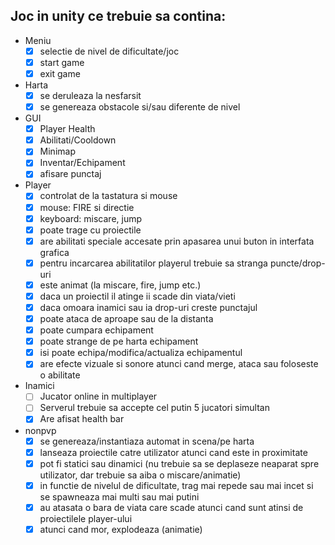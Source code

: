 ## Joc in unity ce trebuie sa contina:

- Meniu
  - [x] selectie de nivel de dificultate/joc
  - [x] start game
  - [x] exit game

- Harta
  - [x] se deruleaza la nesfarsit
  - [x] se genereaza obstacole si/sau diferente de nivel
    
- GUI
  - [x] Player Health
  - [x] Abilitati/Cooldown
  - [x] Minimap
  - [x] Inventar/Echipament
  - [x] afisare punctaj
    
- Player
  - [x] controlat de la tastatura si mouse
  - [x] mouse: FIRE si directie
  - [x] keyboard: miscare, jump
  - [x] poate trage cu proiectile
  - [x] are abilitati speciale accesate prin apasarea unui buton in interfata grafica
  - [x] pentru incarcarea abilitatilor playerul trebuie sa stranga puncte/drop-uri
  - [x] este animat (la miscare, fire, jump etc.)
  - [x] daca un proiectil il atinge ii scade din viata/vieti
  - [x] daca omoara inamici sau ia drop-uri creste punctajul
  - [x] poate ataca de aproape sau de la distanta
  - [x] poate cumpara echipament
  - [x] poate strange de pe harta echipament
  - [x] isi poate echipa/modifica/actualiza echipamentul
  - [x] are efecte vizuale si sonore atunci cand merge, ataca sau foloseste o abilitate

- Inamici
  - [ ] Jucator online in multiplayer
  - [ ] Serverul trebuie sa accepte cel putin 5 jucatori simultan
  - [x] Are afisat health bar

- nonpvp
  - [x] se genereaza/instantiaza automat in scena/pe harta
  - [x] lanseaza proiectile catre utilizator atunci cand este in proximitate
  - [x] pot fi statici sau dinamici (nu trebuie sa se deplaseze neaparat spre utilizator, dar trebuie sa aiba o miscare/animatie)
  - [x] in functie de nivelul de dificultate, trag mai repede sau mai incet si se spawneaza mai multi sau mai putini
  - [x] au atasata o bara de viata care scade atunci cand sunt atinsi de proiectilele player-ului
  - [x] atunci cand mor, explodeaza (animatie)
